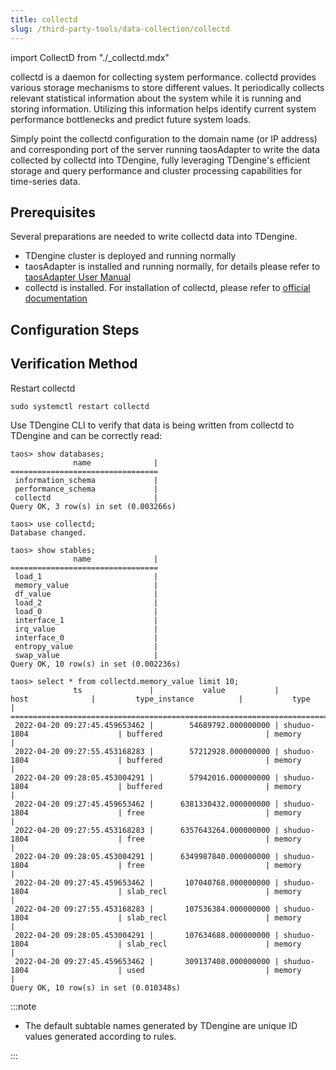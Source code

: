 ```yaml
---
title: collectd
slug: /third-party-tools/data-collection/collectd
---
```


import CollectD from "./_collectd.mdx"

collectd is a daemon for collecting system performance. collectd provides various storage mechanisms to store different values. It periodically collects relevant statistical information about the system while it is running and storing information. Utilizing this information helps identify current system performance bottlenecks and predict future system loads.

Simply point the collectd configuration to the domain name (or IP address) and corresponding port of the server running taosAdapter to write the data collected by collectd into TDengine, fully leveraging TDengine's efficient storage and query performance and cluster processing capabilities for time-series data.

## Prerequisites

Several preparations are needed to write collectd data into TDengine.

- TDengine cluster is deployed and running normally
- taosAdapter is installed and running normally, for details please refer to [taosAdapter User Manual](../../../tdengine-reference/components/taosadapter)
- collectd is installed. For installation of collectd, please refer to [official documentation](https://collectd.org/download.shtml)

## Configuration Steps

<CollectD />

## Verification Method

Restart collectd

```shell
sudo systemctl restart collectd
```

Use TDengine CLI to verify that data is being written from collectd to TDengine and can be correctly read:

```text
taos> show databases;
              name              |
=================================
 information_schema             |
 performance_schema             |
 collectd                       |
Query OK, 3 row(s) in set (0.003266s)

taos> use collectd;
Database changed.

taos> show stables;
              name              |
=================================
 load_1                         |
 memory_value                   |
 df_value                       |
 load_2                         |
 load_0                         |
 interface_1                    |
 irq_value                      |
 interface_0                    |
 entropy_value                  |
 swap_value                     |
Query OK, 10 row(s) in set (0.002236s)

taos> select * from collectd.memory_value limit 10;
              ts               |           value           |              host              |         type_instance          |           type           |
=========================================================================================================================================================
 2022-04-20 09:27:45.459653462 |        54689792.000000000 | shuduo-1804                    | buffered                       | memory                   |
 2022-04-20 09:27:55.453168283 |        57212928.000000000 | shuduo-1804                    | buffered                       | memory                   |
 2022-04-20 09:28:05.453004291 |        57942016.000000000 | shuduo-1804                    | buffered                       | memory                   |
 2022-04-20 09:27:45.459653462 |      6381330432.000000000 | shuduo-1804                    | free                           | memory                   |
 2022-04-20 09:27:55.453168283 |      6357643264.000000000 | shuduo-1804                    | free                           | memory                   |
 2022-04-20 09:28:05.453004291 |      6349987840.000000000 | shuduo-1804                    | free                           | memory                   |
 2022-04-20 09:27:45.459653462 |       107040768.000000000 | shuduo-1804                    | slab_recl                      | memory                   |
 2022-04-20 09:27:55.453168283 |       107536384.000000000 | shuduo-1804                    | slab_recl                      | memory                   |
 2022-04-20 09:28:05.453004291 |       107634688.000000000 | shuduo-1804                    | slab_recl                      | memory                   |
 2022-04-20 09:27:45.459653462 |       309137408.000000000 | shuduo-1804                    | used                           | memory                   |
Query OK, 10 row(s) in set (0.010348s)
```

:::note

- The default subtable names generated by TDengine are unique ID values generated according to rules.

:::

